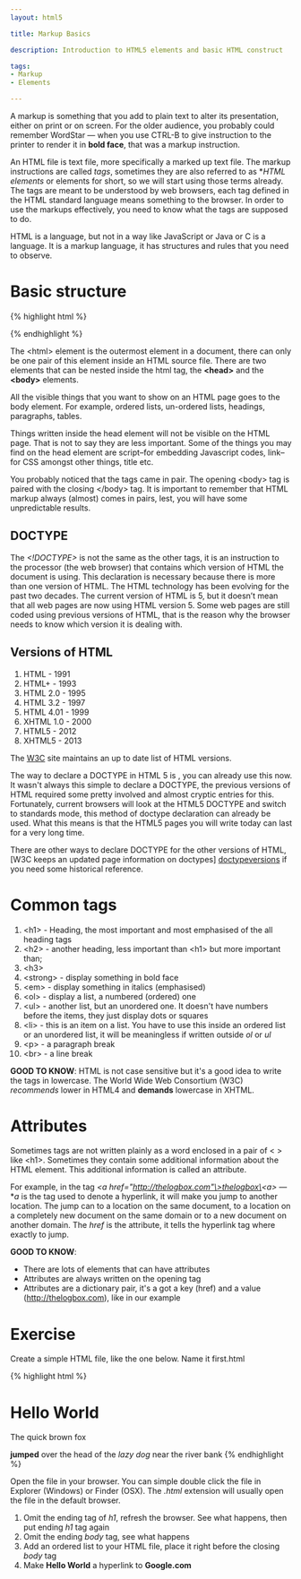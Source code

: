 ```yaml
---
layout: html5

title: Markup Basics

description: Introduction to HTML5 elements and basic HTML construct

tags:
- Markup
- Elements

---
```


A markup is something that you add to plain text to alter its presentation, either on print or on screen. For the older audience, you probably could remember WordStar &mdash; when you use CTRL-B to give instruction to the printer to render it in **bold face**, that was a markup instruction. 

An HTML file is text file, more specifically a marked up text file. The markup instructions are called *tags*, sometimes they are also referred to as **HTML elements* or elements for short, so we will start using those terms already. The tags are meant to be understood by web browsers, each tag defined in the HTML standard language means something to the browser. In order to use the markups effectively, you need to know what the tags are supposed to do.

HTML is a language, but not in a way like JavaScript or Java or C is a language. It is a markup language, it has structures and rules that you need to observe. 

# Basic structure 

{% highlight html %}
<!DOCTYPE html> 
<html>
  <head> 
  </head>

  <body>
  </body> 
</html>
{% endhighlight %} 
  
The \<html\> element is the outermost element in a document, there can only be one pair of this element inside an HTML source file. There are two elements that can be nested inside the html tag, the **\<head\>** and the **\<body\>** elements.

All the visible things that you want to show on an HTML page goes to the body element. For example, ordered lists, un-ordered lists, headings, paragraphs, tables.

Things written inside the head element will not be visible on the HTML page. That is not to say they are less important. Some of the things you may find on the head element are script–for embedding Javascript codes, link–for CSS amongst other things, title etc. 

You probably noticed that the tags came in pair. The opening \<body\> tag is paired with the closing \</body\> tag. It is important to remember that HTML markup always (almost) comes in pairs, lest, you will have some unpredictable results.

## DOCTYPE
The *\<!DOCTYPE\>* is not the same as the other tags, it is an instruction to the processor (the web browser) that contains which version of HTML the document is using. This declaration is necessary because there is more than one version of HTML. The HTML technology has been evolving for the past two decades. The current version of HTML is 5, but it doesn’t mean that all web pages are now using HTML version 5. Some web pages are still coded using previous versions of HTML, that is the reason why the browser needs to know which version it is dealing with. 

## Versions of HTML 

1. HTML - 1991
2. HTML+ - 1993
3. HTML 2.0 - 1995 
4. HTML 3.2 - 1997 
5. HTML 4.01 - 1999 
6. XHTML 1.0 - 2000
7. HTML5 - 2012
8. XHTML5 - 2013

The [W3C][versionshtml] site maintains an up to date list of HTML versions.

The way to declare a DOCTYPE in HTML 5 is <!DOCTYPE html>, you can already use this now. It wasn't always this simple to declare a DOCTYPE, the previous versions of HTML required some pretty involved and almost cryptic entries for this. Fortunately, current browsers will look at the HTML5 DOCTYPE and switch to standards mode, this method of doctype declaration can already be used. What this means is that the HTML5 pages you will write today can last for a very long time.

There are other ways to declare DOCTYPE for the other versions of HTML, [W3C keeps an updated page information on doctypes] [doctypeversions] if you need some historical reference.

# Common tags 

1. \<h1\> - Heading, the most important and most emphasised of the all heading tags
2. \<h2\> - another heading, less important than \<h1\> but more important than;
3. \<h3\>
4. \<strong\> - display something in bold face
5. \<em\> - display something in italics (emphasised)
6. \<ol\> - display a list, a numbered (ordered) one
7. \<ul\> - another list, but an unordered one. It doesn't have numbers before the items, they just display dots or squares
8. \<li\> - this is an item on a list. You have to use this inside an ordered list or an unordered list, it will be meaningless if written outside *ol* or *ul*
9. \<p\> - a paragraph break
10. \<br\> - a line break

**GOOD TO KNOW**: HTML is not case sensitive but it's a good idea to write the tags in lowercase. The World Wide Web Consortium (W3C) *recommends* lower in HTML4 and **demands** lowercase in XHTML.

# Attributes

Sometimes tags are not written plainly as a word enclosed in a pair of \< \> like \<h1\>. Sometimes they contain some additional information about the HTML element. This additional information is called an attribute. 

For example, in the tag *\<a href="http://thelogbox.com"\>thelogbox\<a\>* &mdash; **a* is the tag used to denote a hyperlink, it will make you jump to another location.  The jump can to a location on the same document, to a location on a completely new document on the same domain or to a new document on another domain. The *href* is the attribute, it tells the hyperlink tag where exactly to jump.

**GOOD TO KNOW**:

- There are lots of elements that can have attributes
- Attributes are always written on the opening tag
- Attributes are a dictionary pair, it's a got a key (href) and a value (http://thelogbox.com), like in our example

# Exercise

Create a simple HTML file, like the one below. Name it first.html

{% highlight html %}
<!DOCTYPE html> 
<html>
  <head> 
  </head>

  <body>
    <h1>Hello World</h1>
    <p>
    The quick brown fox
    </p>
    <strong>jumped</strong> over the head of the
    <em>lazy dog</em> near the river bank
  </body> 
</html>
{% endhighlight %}

Open the file in your browser. You can simple double click the file in Explorer (Windows) or Finder (OSX). The *.html* extension will usually open the file in the default browser.

1. Omit the ending tag of *h1*, refresh the browser. See what happens, then put ending *h1* tag again
2. Omit the ending *body* tag, see what happens
3. Add an ordered list to your HTML file, place it right before the  closing *body* tag 
4. Make **Hello World** a hyperlink to **Google.com**
 
[versionshtml]: http://www.w3schools.com/html/html_intro.asp "HTML Versions"
[doctypeversions]: http://www.w3schools.com/tags/tag_doctype.asp "DOCTYPE declarations"